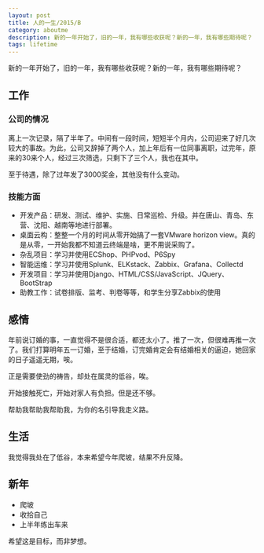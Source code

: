 ```yaml
---
layout: post
title: 人的一生/2015/B
category: aboutme
description: 新的一年开始了，旧的一年，我有哪些收获呢？新的一年，我有哪些期待呢？
tags: lifetime
---
```


新的一年开始了，旧的一年，我有哪些收获呢？新的一年，我有哪些期待呢？

## 工作

### 公司的情况

离上一次记录，隔了半年了。中间有一段时间，短短半个月内，公司迎来了好几次较大的事故。为此，公司又辞掉了两个人，加上年后有一位同事离职，过完年，原来的30来个人，经过三次筛选，只剩下了三个人，我也在其中。

至于待遇，除了过年发了3000奖金，其他没有什么变动。

### 技能方面

- 开发产品：研发、测试、维护、实施、日常巡检、升级。并在唐山、青岛、东营、沈阳、越南等地进行部署。
- 桌面云构：整整一个月的时间从零开始搞了一套VMware horizon view。真的是从零，一开始我都不知道云终端是啥，更不用说采购了。
- 杂乱项目：学习并使用ECShop、PHPvod、P6Spy
- 智能运维：学习并使用Splunk、ELKstack、Zabbix、Grafana、Collectd
- 开发项目：学习并使用Django、HTML/CSS/JavaScript、JQuery、BootStrap
- 助教工作：试卷排版、监考、判卷等等，和学生分享Zabbix的使用

## 感情

年前说订婚的事，一直觉得不是很合适，都还太小了。推了一次，但很难再推一次了。我们打算明年五一订婚，至于结婚，订完婚肯定会有结婚相关的逼迫，她回家的日子遥遥无期，唉。

正是需要使劲的祷告，却处在属灵的低谷，唉。

开始接触死亡，开始对家人有负担。但是还不够。

帮助我帮助我帮助我，为你的名引导我走义路。

## 生活

我觉得我处在了低谷，本来希望今年爬坡，结果不升反降。

## 新年

- 爬坡
- 收拾自己
- 上半年练出车来

希望这是目标，而非梦想。
